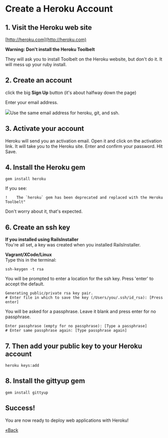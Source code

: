 # Create a Heroku Account
## 1. Visit the Heroku web site

[http://heroku.com](http://heroku.com)

**Warning: Don't install the Heroku Toolbelt**

They will ask you to install Toolbelt on the Heroku website, but don't do it. It will mess up
your ruby install.

## 2. Create an account
click the big **Sign Up** button (it's about halfway down the page)

Enter your email address.

![](/images/warning.png)Use the same email address for heroku, git, and ssh.

## 3. Activate your account
Heroku will send you an activation email. Open it and click on the activation link. It will take you to the Heroku site. Enter and confirm your password. Hit Save.

## 4. Install the Heroku gem

```text
gem install heroku
```

If you see: 

```text
!    The `heroku` gem has been deprecated and replaced with the Heroku Toolbelt"
```
Don't worry about it, that's expected.

## 6. Create an ssh key

**If you installed using RailsInstaller**  
You're all set, a key was created when you installed RailsInstaller.

**Vagrant/XCode/Linux**  
Type this in the terminal:

```text
ssh-keygen -t rsa
```

You will be prompted to enter a location for the ssh key. Press 'enter' to accept the default.

```text
Generating public/private rsa key pair.
# Enter file in which to save the key (/Users/you/.ssh/id_rsa): [Press enter]
```

You will be asked for a passphrase. Leave it blank and press enter for no passphrase.

```text
Enter passphrase (empty for no passphrase): [Type a passphrase]
# Enter same passphrase again: [Type passphrase again]
```

## 7. Then add your public key to your Heroku account

```text
heroku keys:add
```

## 8. Install the gittyup gem

```text
gem install gittyup
```

## Success!
You are now ready to deploy web applications with Heroku!

[«Back](/installfest)
